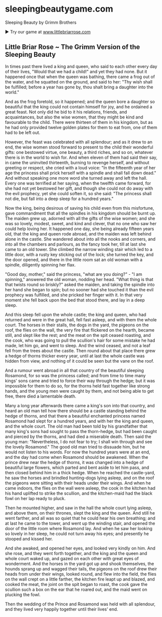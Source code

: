# sleepingbeautygame.com
Sleeping Beauty by Grimm Brothers

► Try our game at www.littlebriarrose.com


## Little Briar Rose ~ The Grimm Version of the Sleeping Beauty

In times past there lived a king and queen, who said to each other every day of their lives, "Would that we had a child!" and yet they had none. But it happened once that when the queen was bathing, there came a frog out of the water, and he squatted on the ground, and said to her: "Thy wish shall be fulfilled; before a year has gone by, thou shalt bring a daughter into the world."

And as the frog foretold, so it happened; and the queen bore a daughter so beautiful that the king could not contain himself for joy, and he ordained a great feast. Not only did he bid to it his relations, friends, and acquaintances, but also the wise women, that they might be kind and favourable to the child. There were thirteen of them in his kingdom, but as he had only provided twelve golden plates for them to eat from, one of them had to be left out.

However, the feast was celebrated with all splendour; and as it drew to an end, the wise women stood forward to present to the child their wonderful gifts: one bestowed virtue, one beauty, a third riches, and so on, whatever there is in the world to wish for. And when eleven of them had said their say, in came the uninvited thirteenth, burning to revenge herself, and without greeting or respect, she cried with a loud voice: "In the fifteenth year of her age the princess shall prick herself with a spindle and shall fall down dead." And without speaking one more word she turned away and left the hall. Every one was terrified at her saying, when the twelfth came forward, for she had not yet bestowed her gift, and though she could not do away with the evil prophecy, yet she could soften it, so she said: "The princess shall not die, but fall into a deep sleep for a hundred years."

Now the king, being desirous of saving his child even from this misfortune, gave commandment that all the spindles in his kingdom should be burnt up. The maiden grew up, adorned with all the gifts of the wise women; and she was so lovely, modest, sweet, and kind and clever, that no one who saw her could help loving her. It happened one day, she being already fifteen years old, that the king and queen rode abroad, and the maiden was left behind alone in the castle. She wandered about into all the nooks and corners, and into all the chambers and parlours, as the fancy took her, till at last she came to an old tower. She climbed the narrow winding stair which led to a little door, with a rusty key sticking out of the lock; she turned the key, and the door opened, and there in the little room sat an old woman with a spindle, diligently spinning her flax.

"Good day, mother," said the princess, "what are you doing?" - "I am spinning," answered the old woman, nodding her head. "What thing is that that twists round so briskly?" asked the maiden, and taking the spindle into her hand she began to spin; but no sooner had she touched it than the evil prophecy was fulfilled, and she pricked her finger with it. In that very moment she fell back upon the bed that stood there, and lay in a deep sleep.

And this sleep fell upon the whole castle; the king and queen, who had returned and were in the great hall, fell fast asleep, and with them the whole court. The horses in their stalls, the dogs in the yard, the pigeons on the roof, the flies on the wall, the very fire that flickered on the hearth, became still, and slept like the rest; and the meat on the spit ceased roasting, and the cook, who was going to pull the scullion's hair for some mistake he had made, let him go, and went to sleep. And the wind ceased, and not a leaf fell from the trees about the castle. Then round about that place there grew a hedge of thorns thicker every year, until at last the whole castle was hidden from view, and nothing of it could be seen but the vane on the roof.

And a rumour went abroad in all that country of the beautiful sleeping Rosamond, for so was the princess called; and from time to time many kings' sons came and tried to force their way through the hedge; but it was impossible for them to do so, for the thorns held fast together like strong hands, and the young men were caught by them, and not being able to get free, there died a lamentable death.

Many a long year afterwards there came a king's son into that country, and heard an old man tell how there should be a castle standing behind the hedge of thorns, and that there a beautiful enchanted princess named Rosamond had slept for a hundred years, and with her the king and queen, and the whole court. The old man had been told by his grandfather that many king's sons had sought to pass the thorn-hedge, but had been caught and pierced by the thorns, and had died a miserable death. Then said the young man: "Nevertheless, I do not fear to try; I shall win through and see the lovely Rosamond." The good old man tried to dissuade him, but he would not listen to his words. For now the hundred years were at an end, and the day had come when Rosamond should be awakened. When the prince drew near the hedge of thorns, it was changed into a hedge of beautiful large flowers, which parted and bent aside to let him pass, and then closed behind him in a thick hedge. When he reached the castle-yard, he saw the horses and brindled hunting-dogs lying asleep, and on the roof the pigeons were sitting with their heads under their wings. And when he came indoors, the flies on the wall were asleep, the cook in the kitchen had his hand uplifted to strike the scullion, and the kitchen-maid had the black fowl on her lap ready to pluck.

Then he mounted higher, and saw in the hall the whole court lying asleep, and above them, on their thrones, slept the king and the queen. And still he went farther, and all was so quiet that he could hear his own breathing; and at last he came to the tower, and went up the winding stair, and opened the door of the little room where Rosamond lay. And when he saw her looking so lovely in her sleep, he could not turn away his eyes; and presently he stooped and kissed her.

And she awaked, and opened her eyes, and looked very kindly on him. And she rose, and they went forth together, and the king and the queen and whole court waked up, and gazed on each other with great eyes of wonderment. And the horses in the yard got up and shook themselves, the hounds sprang up and wagged their tails, the pigeons on the roof drew their heads from under their wings, looked round, and flew into the field, the flies on the wall crept on a little farther, the kitchen fire leapt up and blazed, and cooked the meat, the joint on the spit began to roast, the cook gave the scullion such a box on the ear that he roared out, and the maid went on plucking the fowl.

Then the wedding of the Prince and Rosamond was held with all splendour, and they lived very happily together until their lives' end.
